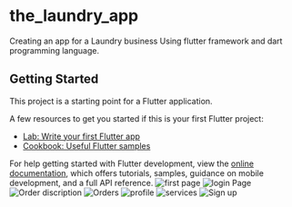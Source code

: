 # the_laundry_app

Creating an app for a Laundry business Using flutter framework and dart programming language.

## Getting Started

This project is a starting point for a Flutter application.

A few resources to get you started if this is your first Flutter project:

- [Lab: Write your first Flutter app](https://docs.flutter.dev/get-started/codelab)
- [Cookbook: Useful Flutter samples](https://docs.flutter.dev/cookbook)

For help getting started with Flutter development, view the
[online documentation](https://docs.flutter.dev/), which offers tutorials,
samples, guidance on mobile development, and a full API reference.
![first page](https://user-images.githubusercontent.com/111067338/236327324-10004bf1-f345-4db6-b955-10dac618ea69.png)
![login Page](https://user-images.githubusercontent.com/111067338/236327331-4e07f17e-2afc-4a90-ad1b-5f1ecf4a08f4.png)
![Order discription](https://user-images.githubusercontent.com/111067338/236327334-25e08278-5d23-4279-9d24-b1f00dc6dde0.png)
![Orders](https://user-images.githubusercontent.com/111067338/236327340-f4c11879-1ab6-48de-84b7-695c69bfeccd.png)
![profile](https://user-images.githubusercontent.com/111067338/236327341-2a2f12a9-aa0b-4c22-9764-6c91c2554514.png)
![services](https://user-images.githubusercontent.com/111067338/236327344-290b1c48-b2a5-40d8-ad26-aa26e2e360ba.png)
![Sign up](https://user-images.githubusercontent.com/111067338/236327347-6025e178-e93b-428c-a0db-201f47a22e32.png)
